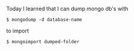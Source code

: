 Today I learned that I can dump mongo db's with

`$ mongodump -d database-name`

to import


`$ mongoimport dumped-folder`
